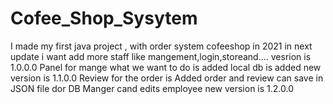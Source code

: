 # Cofee_Shop_Sysytem
I made my first java project , with order system cofeeshop in 2021
in next update i want add more staff like mangement,login,storeand....
vesrion is 1.0.0.0
Panel for mange what we want to do is added
local db is added
new version is 1.1.0.0
Review for the order is Added
order and review can save in JSON file dor DB
Manger cand edits employee
new version is 1.2.0.0
